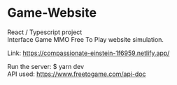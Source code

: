 # Game-Website

React / Typescript project  
Interface Game MMO Free To Play website simulation.  

Link: https://compassionate-einstein-1f6959.netlify.app/  

Run the server: $ yarn dev  
API used: https://www.freetogame.com/api-doc  
